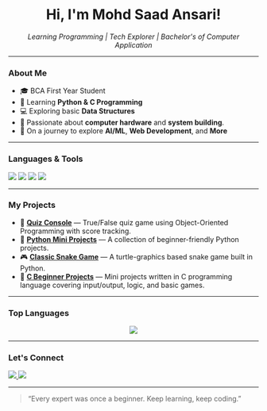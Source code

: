 <h1 align="center">Hi, I'm Mohd Saad Ansari!</h1>

<p align="center">
  <em>Learning Programming | Tech Explorer | Bachelor's of Computer Application  </em>
</p>

---

### **About Me**
- 🎓 BCA First Year Student 
- 🐍 Learning **Python & C Programming**
- 💻 Exploring basic **Data Structures**
- 🔧 Passionate about **computer hardware** and **system building**.
- 🚀 On a journey to explore **AI/ML**, **Web Development**, and **More**

---

### **Languages & Tools**
<p>
  <img src="https://img.shields.io/badge/Python-3776AB?style=for-the-badge&logo=python&logoColor=white"/>
  <img src="https://img.shields.io/badge/C-2E8B57?style=for-the-badge&logo=c&logoColor=white"/>
  <img src="https://img.shields.io/badge/VSCode-007ACC?style=for-the-badge&logo=visual%20studio%20code&logoColor=white"/>
  <img src="https://img.shields.io/badge/GitHub-181717?style=for-the-badge&logo=github&logoColor=white"/>
</p>

---

### **My Projects**
<ul>
  <li>🧠 <a href="https://github.com/MohdSaad01/Quiz_Console"><strong>Quiz Console</strong></a> — True/False quiz game using Object-Oriented Programming with score tracking.</li>
  <li>🐍 <a href="https://github.com/MohdSaad01/python_mini_projects"><strong>Python Mini Projects</strong></a> — A collection of beginner-friendly Python projects.</li>
  <li>🎮 <a href="https://github.com/MohdSaad01/Classic_Snake"><strong>Classic Snake Game</strong></a> — A turtle-graphics based snake game built in Python.</li>
  <li>💾 <a href="https://github.com/MohdSaad01/C_Beginner_Projects"><strong>C Beginner Projects</strong></a> — Mini projects written in C programming language covering input/output, logic, and basic games.</li>  
</ul>

---

### **Top Languages**
<p align="center">
  <img src="https://github-readme-stats.vercel.app/api/top-langs/?username=MohdSaad01&layout=compact&theme=radical" />
</p>

---

### **Let's Connect**
<p>
  <a href="https://www.linkedin.com/in/mohd-saad-ansari01">
    <img src="https://img.shields.io/badge/LinkedIn-blue?style=for-the-badge&logo=linkedin&logoColor=white" />
  </a>
  <a href="https://github.com/MohdSaad01">
    <img src="https://img.shields.io/badge/GitHub-000?style=for-the-badge&logo=github&logoColor=white" />
  </a>
</p>

---

> “Every expert was once a beginner. Keep learning, keep coding.”
